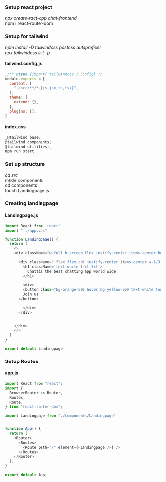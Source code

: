 ### Setup react project  
_npx create-ract-app chat-frontend_  
npm i react-router-dom  

### Setup for tailwind  
_npm install -D tailwindcss postcss autoprefixer_  
_npx tailwindcss init -p_  
#### tailwind.config.js  
```js
_/** @type {import('tailwindcss').Config} */ 
module.exports = {
  content: [
    "./src/**/*.{js,jsx,ts,tsx}",
  ],
  theme: {
    extend: {},
  },
  plugins: [],
}_
```
#### index.css
``` js
_@tailwind base;
@tailwind components;
@tailwind utilities;_  
npm run start
```

### Set up structure  
_cd src_  
mkdir components  
cd components  
touch Landingpage.js  
### Creating landingpage  
#### Landingpage.js  
``` js
import React from 'react'
import "../app.css"

function Landingpage() {
  return (
    <>
    <div className="w-full h-screen flex justify-center items-center bg-blue-300 bg-image overflow-hidden">

      <div className=' flex flex-col justify-center items-center w-1/3 h-2/3 bg-blue-900' style={{borderRadius: "50%", marginTop: "27%", marginLeft: "5%"}}> 
        <h1 className='text-white text-3xl'>
          Chattis the best chatting app world wide! 
        </h1>

        <div>
        <button class="bg-orange-500 hover:bg-yellow-700 text-white font-bold py-2 px-4 rounded-full mt-7">
        Join us
      </button>
      
        </div>
      </div>


    </div>
    </>
  )
}

export default Landingpage
```
### Setup Routes  
#### app.js  
``` js
import React from "react";
import {
  BrowserRouter as Router,
  Routes,
  Route,
} from "react-router-dom";

import Landingpage from "./components/Landingpage"


function App() {
  return (
    <Router>
      <Routes>
        <Route path="/" element={<Landingpage />} />
      </Routes>
    </Router>
  );
}

export default App;
```
